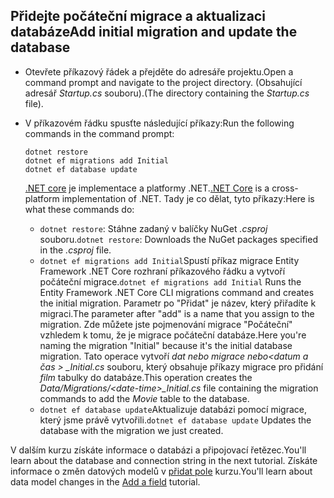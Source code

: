 ## <a name="add-initial-migration-and-update-the-database"></a><span data-ttu-id="df508-101">Přidejte počáteční migrace a aktualizaci databáze</span><span class="sxs-lookup"><span data-stu-id="df508-101">Add initial migration and update the database</span></span>

* <span data-ttu-id="df508-102">Otevřete příkazový řádek a přejděte do adresáře projektu.</span><span class="sxs-lookup"><span data-stu-id="df508-102">Open a command prompt and navigate to the project directory.</span></span> <span data-ttu-id="df508-103">(Obsahující adresář *Startup.cs* souboru).</span><span class="sxs-lookup"><span data-stu-id="df508-103">(The directory containing the *Startup.cs* file).</span></span>

* <span data-ttu-id="df508-104">V příkazovém řádku spusťte následující příkazy:</span><span class="sxs-lookup"><span data-stu-id="df508-104">Run the following commands in the command prompt:</span></span>

  ```console
  dotnet restore
  dotnet ef migrations add Initial
  dotnet ef database update
  ```
  
  <span data-ttu-id="df508-105">[.NET core](https://docs.microsoft.com/dotnet/core/tools/index) je implementace a platformy .NET.</span><span class="sxs-lookup"><span data-stu-id="df508-105">[.NET Core](https://docs.microsoft.com/dotnet/core/tools/index) is a cross-platform implementation of .NET.</span></span> <span data-ttu-id="df508-106">Tady je co dělat, tyto příkazy:</span><span class="sxs-lookup"><span data-stu-id="df508-106">Here is what these commands do:</span></span>

  * <span data-ttu-id="df508-107">`dotnet restore`: Stáhne zadaný v balíčky NuGet *.csproj* souboru.</span><span class="sxs-lookup"><span data-stu-id="df508-107">`dotnet restore`: Downloads the NuGet packages specified in the *.csproj* file.</span></span>
  * <span data-ttu-id="df508-108">`dotnet ef migrations add Initial`Spustí příkaz migrace Entity Framework .NET Core rozhraní příkazového řádku a vytvoří počáteční migrace.</span><span class="sxs-lookup"><span data-stu-id="df508-108">`dotnet ef migrations add Initial` Runs the Entity Framework .NET Core CLI migrations command and creates the initial migration.</span></span> <span data-ttu-id="df508-109">Parametr po "Přidat" je název, který přiřadíte k migraci.</span><span class="sxs-lookup"><span data-stu-id="df508-109">The parameter after "add" is a name that you assign to the migration.</span></span> <span data-ttu-id="df508-110">Zde můžete jste pojmenování migrace "Počáteční" vzhledem k tomu, že je migrace počáteční databáze.</span><span class="sxs-lookup"><span data-stu-id="df508-110">Here you're naming the migration "Initial" because it's the initial database migration.</span></span> <span data-ttu-id="df508-111">Tato operace vytvoří *dat nebo migrace nebo\<datum a čas > _Initial.cs* souboru, který obsahuje příkazy migrace pro přidání *film* tabulky do databáze.</span><span class="sxs-lookup"><span data-stu-id="df508-111">This operation creates the *Data/Migrations/\<date-time>_Initial.cs* file containing the migration commands to add the *Movie* table to the database.</span></span>
  * <span data-ttu-id="df508-112">`dotnet ef database update`Aktualizuje databázi pomocí migrace, který jsme právě vytvořili.</span><span class="sxs-lookup"><span data-stu-id="df508-112">`dotnet ef database update`  Updates the database with the migration we just created.</span></span>

<span data-ttu-id="df508-113">V dalším kurzu získáte informace o databázi a připojovací řetězec.</span><span class="sxs-lookup"><span data-stu-id="df508-113">You'll learn about the database and connection string in the next tutorial.</span></span> <span data-ttu-id="df508-114">Získáte informace o změn datových modelů v [přidat pole](xref:tutorials/first-mvc-app/new-field) kurzu.</span><span class="sxs-lookup"><span data-stu-id="df508-114">You'll learn about data model changes in the [Add a field](xref:tutorials/first-mvc-app/new-field) tutorial.</span></span>
